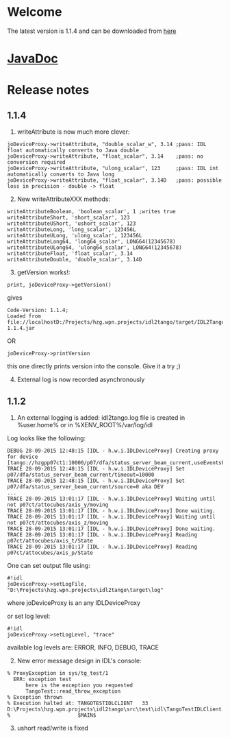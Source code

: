 # Welcome

The latest version is 1.1.4 and can be downloaded from [here](https://bintray.com/artifact/download/hzgde/hzg-wpn-projects/hzg/wpn/xenv/IDL2TangoJavaClient/1.1.4/IDL2TangoJavaClient-1.1.4.jar)

# [JavaDoc](http://hzgwpn.bitbucket.org/idl2java)

# Release notes 

## 1.1.4

1) writeAttribute is now much more clever:

```
joDeviceProxy->writeAttribute, "double_scalar_w", 3.14 ;pass: IDL float automatically converts to Java double
joDeviceProxy->writeAttribute, "float_scalar", 3.14    ;pass: no conversion required
joDeviceProxy->writeAttribute, "ulong_scalar", 123     ;pass: IDL int automatically converts to Java long
joDeviceProxy->writeAttribute, "float_scalar", 3.14D   ;pass: possible loss in precision - double -> float
```

2) New writeAttributeXXX methods:

```
writeAttributeBoolean, 'boolean_scalar', 1 ;writes true
writeAttributeShort, 'short_scalar', 123
writeAttributeUShort, 'ushort_scalar', 123
writeAttributeLong, 'long_scalar', 123456L
writeAttributeULong, 'ulong_scalar', 123456L
writeAttributeLong64, 'long64_scalar', LONG64(12345678)
writeAttributeULong64, 'ulong64_scalar', LONG64(12345678)
writeAttributeFloat, 'float_scalar', 3.14
writeAttributeDouble, 'double_scalar', 3.14D
```

3) getVersion works!:

```
print, joDeviceProxy->getVersion()
```
gives
```
Code-Version: 1.1.4;
Loaded from file://localhostD:/Projects/hzg.wpn.projects/idl2tango/target/IDL2TangoJavaClient-1.1.4.jar
```

OR

```
joDeviceProxy->printVersion
```

this one directly prints version into the console. Give it a try ;)

4) External log is now recorded asynchronously

## 1.1.2

1) An external logging is added: idl2tango.log file is created in %user.home% or in %XENV_ROOT%/var/log/idl

Log looks like the following:

```
DEBUG 28-09-2015 12:48:15 [IDL - h.w.i.IDLDeviceProxy] Creating proxy for device [tango://hzgpp07ct1:10000/p07/dfa/status_server_beam_current,useEventsForWaitUntil=false]
TRACE 28-09-2015 12:48:15 [IDL - h.w.i.IDLDeviceProxy] Set p07/dfa/status_server_beam_current/timeout=10000
TRACE 28-09-2015 12:48:15 [IDL - h.w.i.IDLDeviceProxy] Set p07/dfa/status_server_beam_current/source=0 aka DEV
...
TRACE 28-09-2015 13:01:17 [IDL - h.w.i.IDLDeviceProxy] Waiting until not p07ct/attocubes/axis_y/moving
TRACE 28-09-2015 13:01:17 [IDL - h.w.i.IDLDeviceProxy] Done waiting.
TRACE 28-09-2015 13:01:17 [IDL - h.w.i.IDLDeviceProxy] Waiting until not p07ct/attocubes/axis_z/moving
TRACE 28-09-2015 13:01:17 [IDL - h.w.i.IDLDeviceProxy] Done waiting.
TRACE 28-09-2015 13:01:17 [IDL - h.w.i.IDLDeviceProxy] Reading p07ct/attocubes/axis_t/State
TRACE 28-09-2015 13:01:17 [IDL - h.w.i.IDLDeviceProxy] Reading p07ct/attocubes/axis_p/State
```

One can set output file using:

```
#!idl
joDeviceProxy->setLogFile, "D:\Projects\hzg.wpn.projects\idl2tango\target\log"
```

where joDeviceProxy is an any IDLDeviceProxy

or set log level:

```
#!idl
joDeviceProxy->setLogLevel, "trace"
```

available log levels are: ERROR, INFO, DEBUG, TRACE

2) New error message design in IDL's console:

```
% ProxyException in sys/tg_test/1
  ERR: exception test
      here is the exception you requested
      TangoTest::read_throw_exception
% Exception thrown
% Execution halted at: TANGOTESTIDLCLIENT   33 D:\Projects\hzg.wpn.projects\idl2tango\src\test\idl\TangoTestIDLClient.pro
%                      $MAIN$
```

3) ushort read/write is fixed